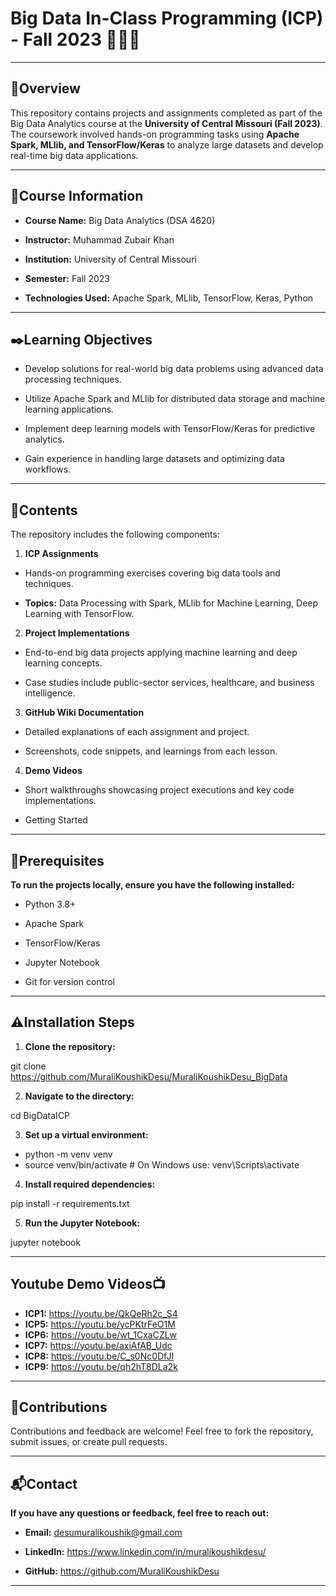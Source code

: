 # **Big Data In-Class Programming (ICP) - Fall 2023 👨🏻‍💻** 

---

## 📑Overview 

This repository contains projects and assignments completed as part of the Big Data Analytics course at the **University of Central Missouri (Fall 2023)**. The coursework involved hands-on programming tasks using **Apache Spark, MLlib, and TensorFlow/Keras** to analyze large datasets and develop real-time big data applications.

---

## 🏫Course Information

- **Course Name:** Big Data Analytics (DSA 4620)

- **Instructor:** Muhammad Zubair Khan

- **Institution:** University of Central Missouri

- **Semester:** Fall 2023

- **Technologies Used:** Apache Spark, MLlib, TensorFlow, Keras, Python

---

## ✒️Learning Objectives

- Develop solutions for real-world big data problems using advanced data processing techniques.

- Utilize Apache Spark and MLlib for distributed data storage and machine learning applications.

- Implement deep learning models with TensorFlow/Keras for predictive analytics.

- Gain experience in handling large datasets and optimizing data workflows.

---

## 🔖Contents

The repository includes the following components:

 1. **ICP Assignments**

- Hands-on programming exercises covering big data tools and techniques.

- **Topics:** Data Processing with Spark, MLlib for Machine Learning, Deep Learning with TensorFlow.

 2. **Project Implementations**

- End-to-end big data projects applying machine learning and deep learning concepts.

- Case studies include public-sector services, healthcare, and business intelligence.

 3. **GitHub Wiki Documentation**

- Detailed explanations of each assignment and project.

- Screenshots, code snippets, and learnings from each lesson.

 4. **Demo Videos**

- Short walkthroughs showcasing project executions and key code implementations.

- Getting Started

---

## 🎒Prerequisites

**To run the projects locally, ensure you have the following installed:**

- Python 3.8+

- Apache Spark

- TensorFlow/Keras

- Jupyter Notebook

- Git for version control

---

## ⚠️Installation Steps

 1. **Clone the repository:**

git clone https://github.com/MuraliKoushikDesu/MuraliKoushikDesu_BigData

 2. **Navigate to the directory:**

cd BigDataICP

 3. **Set up a virtual environment:**

- python -m venv venv
- source venv/bin/activate  # On Windows use: venv\Scripts\activate

 4. **Install required dependencies:**

pip install -r requirements.txt

 5. **Run the Jupyter Notebook:**

jupyter notebook

---
## Youtube Demo Videos📺

- **ICP1:** https://youtu.be/QkQeRh2c_S4
- **ICP5:** https://youtu.be/ycPKtrFeO1M
- **ICP6:** https://youtu.be/wt_1CxaCZLw
- **ICP7:** https://youtu.be/axiAfAB_Udc
- **ICP8:** https://youtu.be/C_s0Nc0DfJI
- **ICP9:** https://youtu.be/qh2hT8DLa2k

---

## 🤝Contributions

Contributions and feedback are welcome! Feel free to fork the repository, submit issues, or create pull requests.

---

## 📬Contact 
**If you have any questions or feedback, feel free to reach out:**

- **Email:** desumuralikoushik@gmail.com

- **LinkedIn:** https://www.linkedin.com/in/muralikoushikdesu/

- **GitHub:** https://github.com/MuraliKoushikDesu

---
